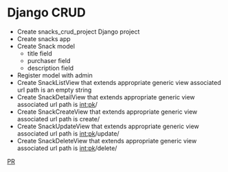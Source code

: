 # Django CRUD
+ Create snacks_crud_project Django project
+ Create snacks app
+ Create Snack model
   + title field
   + purchaser field
   + description field
+ Register model with admin
+ Create SnackListView that extends appropriate generic view
 associated url path is an empty string
+ Create SnackDetailView that extends appropriate generic view
associated url path is <int:pk>/
+ Create SnackCreateView that extends appropriate generic view
associated url path is create/
+ Create SnackUpdateView that extends appropriate generic view
associated url path is <int:pk>/update/
+ Create SnackDeleteView that extends appropriate generic view
associated url path is <int:pk>/delete/

[PR](https://github.com/mohammadsilwadi/Django-crud/pull/1)